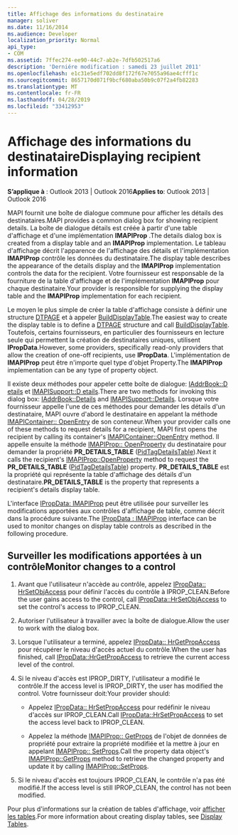 ```yaml
---
title: Affichage des informations du destinataire
manager: soliver
ms.date: 11/16/2014
ms.audience: Developer
localization_priority: Normal
api_type:
- COM
ms.assetid: 7ffec274-ee90-44c7-ab2e-7dfb502517a6
description: 'Derniére modification : samedi 23 juillet 2011'
ms.openlocfilehash: e1c31e5edf702dd8f172f67e7055a96ae4cfff1c
ms.sourcegitcommit: 8657170d071f9bcf680aba50b9c07f2a4fb82283
ms.translationtype: MT
ms.contentlocale: fr-FR
ms.lasthandoff: 04/28/2019
ms.locfileid: "33412953"
---
```

# <a name="displaying-recipient-information"></a><span data-ttu-id="4f7a2-103">Affichage des informations du destinataire</span><span class="sxs-lookup"><span data-stu-id="4f7a2-103">Displaying recipient information</span></span>

<span data-ttu-id="4f7a2-104">**S’applique à** : Outlook 2013 | Outlook 2016</span><span class="sxs-lookup"><span data-stu-id="4f7a2-104">**Applies to**: Outlook 2013 | Outlook 2016</span></span> 
  
<span data-ttu-id="4f7a2-105">MAPI fournit une boîte de dialogue commune pour afficher les détails des destinataires.</span><span class="sxs-lookup"><span data-stu-id="4f7a2-105">MAPI provides a common dialog box for showing recipient details.</span></span> <span data-ttu-id="4f7a2-106">La boîte de dialogue détails est créée à partir d'une table d'affichage et d'une implémentation **IMAPIProp** .</span><span class="sxs-lookup"><span data-stu-id="4f7a2-106">The details dialog box is created from a display table and an **IMAPIProp** implementation.</span></span> <span data-ttu-id="4f7a2-107">Le tableau d'affichage décrit l'apparence de l'affichage des détails et l'implémentation **IMAPIProp** contrôle les données du destinataire.</span><span class="sxs-lookup"><span data-stu-id="4f7a2-107">The display table describes the appearance of the details display and the **IMAPIProp** implementation controls the data for the recipient.</span></span> <span data-ttu-id="4f7a2-108">Votre fournisseur est responsable de la fourniture de la table d'affichage et de l'implémentation **IMAPIProp** pour chaque destinataire.</span><span class="sxs-lookup"><span data-stu-id="4f7a2-108">Your provider is responsible for supplying the display table and the **IMAPIProp** implementation for each recipient.</span></span> 
  
<span data-ttu-id="4f7a2-109">Le moyen le plus simple de créer la table d'affichage consiste à définir une structure [DTPAGE](dtpage.md) et à appeler [BuildDisplayTable](builddisplaytable.md).</span><span class="sxs-lookup"><span data-stu-id="4f7a2-109">The easiest way to create the display table is to define a [DTPAGE](dtpage.md) structure and call [BuildDisplayTable](builddisplaytable.md).</span></span> <span data-ttu-id="4f7a2-110">Toutefois, certains fournisseurs, en particulier des fournisseurs en lecture seule qui permettent la création de destinataires uniques, utilisent **IPropData**.</span><span class="sxs-lookup"><span data-stu-id="4f7a2-110">However, some providers, specifically read-only providers that allow the creation of one-off recipients, use **IPropData**.</span></span> <span data-ttu-id="4f7a2-111">L'implémentation de **IMAPIProp** peut être n'importe quel type d'objet Property.</span><span class="sxs-lookup"><span data-stu-id="4f7a2-111">The **IMAPIProp** implementation can be any type of property object.</span></span> 
  
<span data-ttu-id="4f7a2-112">Il existe deux méthodes pour appeler cette boîte de dialogue: [IAddrBook::D etails](iaddrbook-details.md) et [IMAPISupport::D etails](imapisupport-details.md).</span><span class="sxs-lookup"><span data-stu-id="4f7a2-112">There are two methods for invoking this dialog box: [IAddrBook::Details](iaddrbook-details.md) and [IMAPISupport::Details](imapisupport-details.md).</span></span> <span data-ttu-id="4f7a2-113">Lorsque votre fournisseur appelle l'une de ces méthodes pour demander les détails d'un destinataire, MAPI ouvre d'abord le destinataire en appelant la méthode [IMAPIContainer:: OpenEntry](imapicontainer-openentry.md) de son conteneur.</span><span class="sxs-lookup"><span data-stu-id="4f7a2-113">When your provider calls one of these methods to request details for a recipient, MAPI first opens the recipient by calling its container's [IMAPIContainer::OpenEntry](imapicontainer-openentry.md) method.</span></span> <span data-ttu-id="4f7a2-114">Il appelle ensuite la méthode [IMAPIProp:: OpenProperty](imapiprop-openproperty.md) du destinataire pour demander la propriété **PR_DETAILS_TABLE** ([PidTagDetailsTable](pidtagdetailstable-canonical-property.md)).</span><span class="sxs-lookup"><span data-stu-id="4f7a2-114">Next it calls the recipient's [IMAPIProp::OpenProperty](imapiprop-openproperty.md) method to request the **PR_DETAILS_TABLE** ([PidTagDetailsTable](pidtagdetailstable-canonical-property.md)) property.</span></span> <span data-ttu-id="4f7a2-115">**PR_DETAILS_TABLE** est la propriété qui représente la table d'affichage des détails d'un destinataire.</span><span class="sxs-lookup"><span data-stu-id="4f7a2-115">**PR_DETAILS_TABLE** is the property that represents a recipient's details display table.</span></span> 
  
<span data-ttu-id="4f7a2-116">L'interface [IPropData: IMAPIProp](ipropdataimapiprop.md) peut être utilisée pour surveiller les modifications apportées aux contrôles d'affichage de table, comme décrit dans la procédure suivante.</span><span class="sxs-lookup"><span data-stu-id="4f7a2-116">The [IPropData : IMAPIProp](ipropdataimapiprop.md) interface can be used to monitor changes on display table controls as described in the following procedure.</span></span> 
  
## <a name="monitor-changes-to-a-control"></a><span data-ttu-id="4f7a2-117">Surveiller les modifications apportées à un contrôle</span><span class="sxs-lookup"><span data-stu-id="4f7a2-117">Monitor changes to a control</span></span>
  
1. <span data-ttu-id="4f7a2-118">Avant que l'utilisateur n'accède au contrôle, appelez [IPropData:: HrSetObjAccess](ipropdata-hrsetobjaccess.md) pour définir l'accès du contrôle à IPROP_CLEAN.</span><span class="sxs-lookup"><span data-stu-id="4f7a2-118">Before the user gains access to the control, call [IPropData::HrSetObjAccess](ipropdata-hrsetobjaccess.md) to set the control's access to IPROP_CLEAN.</span></span> 
    
2. <span data-ttu-id="4f7a2-119">Autoriser l'utilisateur à travailler avec la boîte de dialogue.</span><span class="sxs-lookup"><span data-stu-id="4f7a2-119">Allow the user to work with the dialog box.</span></span> 
    
3. <span data-ttu-id="4f7a2-120">Lorsque l'utilisateur a terminé, appelez [IPropData:: HrGetPropAccess](ipropdata-hrgetpropaccess.md) pour récupérer le niveau d'accès actuel du contrôle.</span><span class="sxs-lookup"><span data-stu-id="4f7a2-120">When the user has finished, call [IPropData::HrGetPropAccess](ipropdata-hrgetpropaccess.md) to retrieve the current access level of the control.</span></span> 
    
4. <span data-ttu-id="4f7a2-121">Si le niveau d'accès est IPROP_DIRTY, l'utilisateur a modifié le contrôle.</span><span class="sxs-lookup"><span data-stu-id="4f7a2-121">If the access level is IPROP_DIRTY, the user has modified the control.</span></span> <span data-ttu-id="4f7a2-122">Votre fournisseur doit:</span><span class="sxs-lookup"><span data-stu-id="4f7a2-122">Your provider should:</span></span>
    
   - <span data-ttu-id="4f7a2-123">Appelez [IPropData:: HrSetPropAccess](ipropdata-hrsetpropaccess.md) pour redéfinir le niveau d'accès sur IPROP_CLEAN.</span><span class="sxs-lookup"><span data-stu-id="4f7a2-123">Call [IPropData::HrSetPropAccess](ipropdata-hrsetpropaccess.md) to set the access level back to IPROP_CLEAN.</span></span> 
    
   - <span data-ttu-id="4f7a2-124">Appelez la méthode [IMAPIProp:: GetProps](imapiprop-getprops.md) de l'objet de données de propriété pour extraire la propriété modifiée et la mettre à jour en appelant [IMAPIProp:: SetProps](imapiprop-setprops.md).</span><span class="sxs-lookup"><span data-stu-id="4f7a2-124">Call the property data object's [IMAPIProp::GetProps](imapiprop-getprops.md) method to retrieve the changed property and update it by calling [IMAPIProp::SetProps](imapiprop-setprops.md).</span></span>
    
5. <span data-ttu-id="4f7a2-125">Si le niveau d'accès est toujours IPROP_CLEAN, le contrôle n'a pas été modifié.</span><span class="sxs-lookup"><span data-stu-id="4f7a2-125">If the access level is still IPROP_CLEAN, the control has not been modified.</span></span> 
    
<span data-ttu-id="4f7a2-126">Pour plus d'informations sur la création de tables d'affichage, voir [afficher les tables](display-tables.md).</span><span class="sxs-lookup"><span data-stu-id="4f7a2-126">For more information about creating display tables, see [Display Tables](display-tables.md).</span></span>
  

